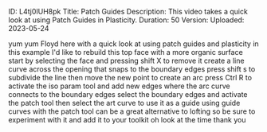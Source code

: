 ID: L4tj0IUH8pk
Title: Patch Guides
Description: This video takes a quick look at using Patch Guides in Plasticity.
Duration: 50
Version: 
Uploaded: 2023-05-24

yum yum Floyd here with a quick look at
using patch guides and plasticity in
this example I'd like to rebuild this
top face with a more organic surface
start by selecting the face and pressing
shift X to remove it create a line curve
across the opening that snaps to the
boundary edges press shift s to
subdivide the line then move the new
point to create an arc press Ctrl R to
activate the iso param tool and add new
edges where the arc curve connects to
the boundary edges select the boundary
edges and activate the patch tool then
select the art curve to use it as a
guide using guide curves with the patch
tool can be a great alternative to
lofting so be sure to experiment with it
and add it to your toolkit oh look at
the time
thank you
